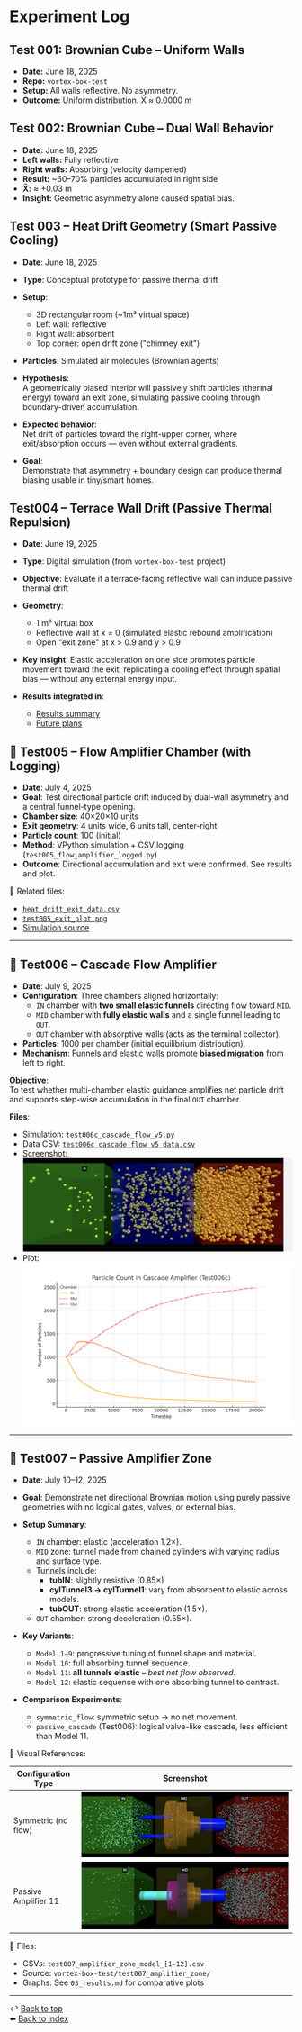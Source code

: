 # Experiment Log

## Test 001: Brownian Cube – Uniform Walls

- **Date:** June 18, 2025
- **Repo:** `vortex-box-test`
- **Setup:** All walls reflective. No asymmetry.
- **Outcome:** Uniform distribution. X̄ ≈ 0.0000 m

## Test 002: Brownian Cube – Dual Wall Behavior

- **Date:** June 18, 2025
- **Left walls:** Fully reflective
- **Right walls:** Absorbing (velocity dampened)
- **Result:** ~60–70% particles accumulated in right side
- **X̄:** ≈ +0.03 m
- **Insight:** Geometric asymmetry alone caused spatial bias.

## Test 003 – Heat Drift Geometry (Smart Passive Cooling)

- **Date**: June 18, 2025
- **Type**: Conceptual prototype for passive thermal drift
- **Setup**:
  - 3D rectangular room (~1m³ virtual space)
  - Left wall: reflective
  - Right wall: absorbent
  - Top corner: open drift zone ("chimney exit")
- **Particles**: Simulated air molecules (Brownian agents)
- **Hypothesis**:  
  A geometrically biased interior will passively shift particles (thermal energy) toward an exit zone, simulating passive cooling through boundary-driven accumulation.

- **Expected behavior**:  
  Net drift of particles toward the right-upper corner, where exit/absorption occurs — even without external gradients.

- **Goal**:  
  Demonstrate that asymmetry + boundary design can produce thermal biasing usable in tiny/smart homes.

## Test004 – Terrace Wall Drift (Passive Thermal Repulsion)

- **Date**: June 19, 2025
- **Type**: Digital simulation (from `vortex-box-test` project)
- **Objective**: Evaluate if a terrace-facing reflective wall can induce passive thermal drift
- **Geometry**:

  - 1 m³ virtual box
  - Reflective wall at x = 0 (simulated elastic rebound amplification)
  - Open "exit zone" at x > 0.9 and y > 0.9

- **Key Insight**:
  Elastic acceleration on one side promotes particle movement toward the exit, replicating a cooling effect
  through spatial bias — without any external energy input.

- **Results integrated in**:

  - [Results summary](03_results.md#test004--terrace-wall-drift)
  - [Future plans](04_future_plans.md#smart-passive-wall-cooling)

## 🧪 Test005 – Flow Amplifier Chamber (with Logging)

- **Date**: July 4, 2025
- **Goal**: Test directional particle drift induced by dual-wall asymmetry and a central funnel-type opening.
- **Chamber size**: 40×20×10 units
- **Exit geometry**: 4 units wide, 6 units tall, center-right
- **Particle count**: 100 (initial)
- **Method**: VPython simulation + CSV logging (`test005_flow_amplifier_logged.py`)
- **Outcome**: Directional accumulation and exit were confirmed. See results and plot.

📎 Related files:

- [`heat_drift_exit_data.csv`](../results/test005/heat_drift_exit_data.csv)
- [`test005_exit_plot.png`](../results/test005/test005_exit_plot.png)
- [Simulation source](https://github.com/gavianu/vortex-box-test/blob/main/test005_flow_amplifier/test005_flow_amplifier_logged.py)

---

## 🔹 Test006 – Cascade Flow Amplifier

- **Date**: July 9, 2025
- **Configuration**: Three chambers aligned horizontally:
  - `IN` chamber with **two small elastic funnels** directing flow toward `MID`.
  - `MID` chamber with **fully elastic walls** and a single funnel leading to `OUT`.
  - `OUT` chamber with absorptive walls (acts as the terminal collector).
- **Particles**: 1000 per chamber (initial equilibrium distribution).
- **Mechanism**: Funnels and elastic walls promote **biased migration** from left to right.

**Objective**:  
To test whether multi-chamber elastic guidance amplifies net particle drift and supports step-wise accumulation in the final `OUT` chamber.

**Files**:

- Simulation: [`test006c_cascade_flow_v5.py`](https://github.com/gavianu/vortex-box-test/blob/main/test006_cascade_amplifier/test006c_cascade_flow_v5.py)
- Data CSV: [`test006c_cascade_flow_v5_data.csv`](../results/test006/test006c_cascade_flow_v5_data.csv)
- Screenshot: ![render](../results/test006/test006c_render.png)
- Plot: ![plot](../results/test006/test006c_cascade_flow_plot.png)

---

## 🔹 Test007 – Passive Amplifier Zone

- **Date**: July 10–12, 2025
- **Goal**: Demonstrate net directional Brownian motion using purely passive geometries with no logical gates, valves, or external bias.
- **Setup Summary**:

  - `IN` chamber: elastic (acceleration 1.2×).
  - `MID` zone: tunnel made from chained cylinders with varying radius and surface type.
  - Tunnels include:
    - **tubIN**: slightly resistive (0.85×)
    - **cylTunnel3 → cylTunnel1**: vary from absorbent to elastic across models.
    - **tubOUT**: strong elastic acceleration (1.5×).
  - `OUT` chamber: strong deceleration (0.55×).

- **Key Variants**:

  - `Model 1–9`: progressive tuning of funnel shape and material.
  - `Model 10`: full absorbing tunnel sequence.
  - `Model 11`: **all tunnels elastic** – _best net flow observed_.
  - `Model 12`: elastic sequence with one absorbing tunnel to contrast.

- **Comparison Experiments**:
  - `symmetric_flow`: symmetric setup → no net movement.
  - `passive_cascade` (Test006): logical valve-like cascade, less efficient than Model 11.

📸 Visual References:

| Configuration Type   | Screenshot                                                                                        |
| -------------------- | ------------------------------------------------------------------------------------------------- |
| Symmetric (no flow)  | ![Symmetric](../results/test007/test007_amplifier_zone_model_symmetric_flow.png)                  |
| Passive Amplifier 11 | ![Amplifier](../results/test007/test007_amplifier_zone_model_absorbing_passive_amplification.png) |

📁 Files:

- CSVs: `test007_amplifier_zone_model_[1–12].csv`
- Source: `vortex-box-test/test007_amplifier_zone/`
- Graphs: See `03_results.md` for comparative plots

---

↩️ [Back to top](#)  
⬅️ [Back to index](../index.md)
